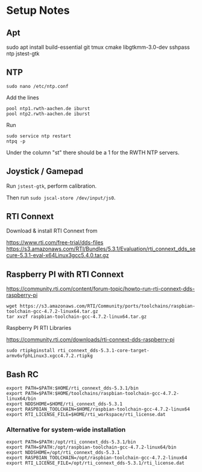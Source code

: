 

# Setup Notes


## Apt

sudo apt install build-essential git tmux cmake libgtkmm-3.0-dev sshpass ntp jstest-gtk

## NTP

    sudo nano /etc/ntp.conf

Add the lines

    pool ntp1.rwth-aachen.de iburst
    pool ntp2.rwth-aachen.de iburst

Run

    sudo service ntp restart
    ntpq -p

Under the column "st" there should be a 1 for the RWTH NTP servers.

## Joystick / Gamepad

Run `jstest-gtk`, perform calibration.

Then run `sudo jscal-store /dev/input/js0`.

## RTI Connext

Download & install RTI Connext from 

https://www.rti.com/free-trial/dds-files  
https://s3.amazonaws.com/RTI/Bundles/5.3.1/Evaluation/rti_connext_dds_secure-5.3.1-eval-x64Linux3gcc5.4.0.tar.gz


## Raspberry PI with RTI Connext

https://community.rti.com/content/forum-topic/howto-run-rti-connext-dds-raspberry-pi

`wget https://s3.amazonaws.com/RTI/Community/ports/toolchains/raspbian-toolchain-gcc-4.7.2-linux64.tar.gz`  
`tar xvzf raspbian-toolchain-gcc-4.7.2-linux64.tar.gz`

Raspberry PI RTI Libraries

https://community.rti.com/downloads/rti-connext-dds-raspberry-pi

    sudo rtipkginstall rti_connext_dds-5.3.1-core-target-armv6vfphLinux3.xgcc4.7.2.rtipkg

## Bash RC

    export PATH=$PATH:$HOME/rti_connext_dds-5.3.1/bin
    export PATH=$PATH:$HOME/toolchains/raspbian-toolchain-gcc-4.7.2-linux64/bin
    export NDDSHOME=$HOME/rti_connext_dds-5.3.1
    export RASPBIAN_TOOLCHAIN=$HOME/raspbian-toolchain-gcc-4.7.2-linux64
    export RTI_LICENSE_FILE=$HOME/rti_workspace/rti_license.dat

### Alternative for system-wide installation

    export PATH=$PATH:/opt/rti_connext_dds-5.3.1/bin
    export PATH=$PATH:/opt/raspbian-toolchain-gcc-4.7.2-linux64/bin
    export NDDSHOME=/opt/rti_connext_dds-5.3.1
    export RASPBIAN_TOOLCHAIN=/opt/raspbian-toolchain-gcc-4.7.2-linux64
    export RTI_LICENSE_FILE=/opt/rti_connext_dds-5.3.1/rti_license.dat
